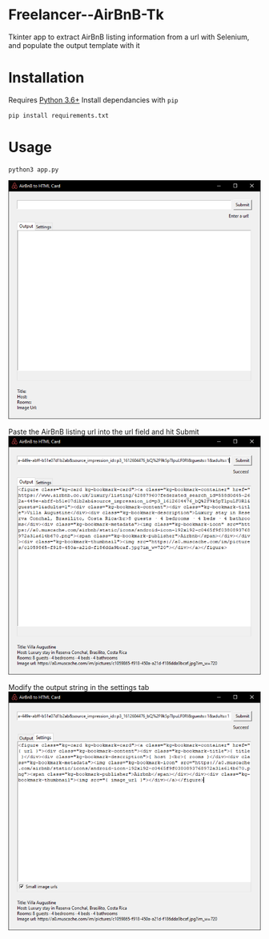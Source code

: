 # Freelancer--AirBnB-Tk

Tkinter app to extract AirBnB listing information from a url with Selenium, and populate the output template with it

# Installation

Requires [Python 3.6+](https://www.python.org/downloads/)
Install dependancies with `pip`

```
pip install requirements.txt
```

# Usage

```
python3 app.py
```

![App homescreen](/images/app1.png)

Paste the AirBnB listing url into the url field and hit Submit
![Submit url](/images/app2.png)

Modify the output string in the settings tab
![App settings](/images/app_settings.png)
